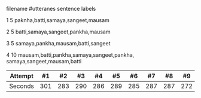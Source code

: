 filename	#utteranes	sentence labels

1		5		paknha,batti,samaya,sangeet,mausam

2		5		batti,samaya,sangeet,pankha,mausam

3		5		samaya,pankha,mausam,batti,sangeet

4		10		mausam,batti,pankha,samaya,sangeet,pankha,
				samaya,sangeet,mausam,batti


Attempt | #1 | #2 | #3 | #4 | #5 | #6 | #7 | #8 | #9 | #10 | #11
--- | --- | --- | --- |--- |--- |--- |--- |--- |--- |--- |---
Seconds | 301 | 283 | 290 | 286 | 289 | 285 | 287 | 287 | 272 | 276 | 269
